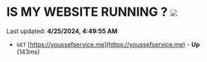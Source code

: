 # IS MY WEBSITE RUNNING ? [![](https://img.shields.io/static/v1?label=Sponsor&message=%E2%9D%A4&logo=GitHub&color=%23fe8e86)](https://github.com/sponsors/<username>)

Last updated: **4/25/2024, 4:49:55 AM**

- `GET` [https://youssefservice.me](https://youssefservice.me) - **Up** (143ms)
